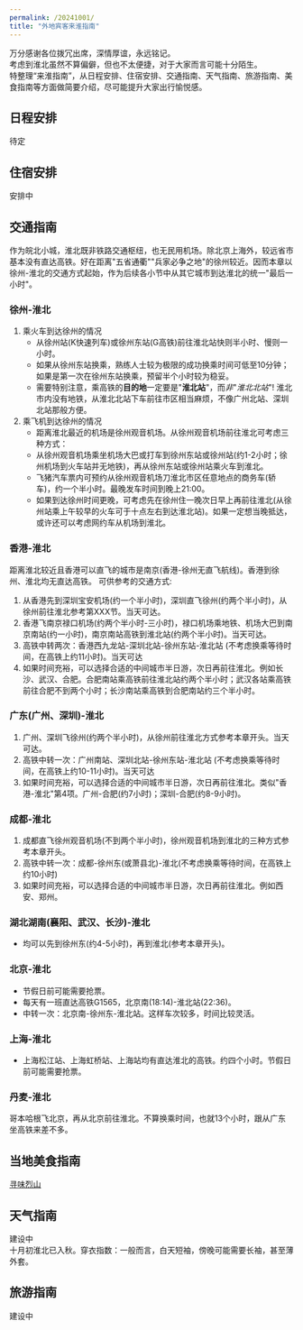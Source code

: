 ```yaml
---
permalink: /20241001/
title: "外地宾客来淮指南"
---
```


万分感谢各位拨冗出席，深情厚谊，永远铭记。    
考虑到淮北虽然不算偏僻，但也不太便捷，对于大家而言可能十分陌生。    
特整理“来淮指南”，从日程安排、住宿安排、交通指南、天气指南、旅游指南、美食指南等方面做简要介绍，尽可能提升大家出行愉悦感。


## 日程安排
待定

## 住宿安排
安排中

## 交通指南
作为皖北小城，淮北既非铁路交通枢纽，也无民用机场。除北京上海外，较远省市基本没有直达高铁。好在距离"五省通衢""兵家必争之地"的徐州较近。因而本章以徐州-淮北的交通方式起始，作为后续各小节中从其它城市到达淮北的统一"最后一小时"。

### 徐州-淮北
1. 乘火车到达徐州的情况    
    - 从徐州站(K快速列车)或徐州东站(G高铁)前往淮北站快则半小时、慢则一小时。    
    - 如果从徐州东站换乘，熟练人士较为极限的成功换乘时间可低至10分钟；如果是第一次在徐州东站换乘，预留半个小时较为稳妥。    
    - 需要特别注意，乘高铁的**目的地**一定要是"**淮北站**"，而*非*"*淮北北站*"! 淮北市内没有地铁，从淮北北站下车前往市区相当麻烦，不像广州北站、深圳北站那般方便。    
2. 乘飞机到达徐州的情况    
    - 距离淮北最近的机场是徐州观音机场。从徐州观音机场前往淮北可考虑三种方式：
    - 从徐州观音机场乘坐机场大巴或打车到徐州东站或徐州站(约1-2小时；徐州机场到火车站并无地铁)，再从徐州东站或徐州站乘火车到淮北。
    - 飞猪汽车票内可预约从徐州观音机场刀淮北市区任意地点的商务车(轿车)，约一个半小时。最晚发车时间到晚上21:00。
    - 如果到达徐州时间更晚，可考虑先在徐州住一晚次日早上再前往淮北(从徐州站乘上午较早的火车可于十点左右到达淮北站)。如果一定想当晚抵达，或许还可以考虑网约车从机场到淮北。

### 香港-淮北
距离淮北较近且香港可以直飞的城市是南京(香港-徐州无直飞航线)。香港到徐州、淮北均无直达高铁。
可供参考的交通方式:
1. 从香港先到深圳宝安机场(约一个半小时)，深圳直飞徐州(约两个半小时)，从徐州前往淮北参考第XXX节。当天可达。
2. 香港飞南京禄口机场(约两个半小时-三小时)，禄口机场乘地铁、机场大巴到南京南站(约一小时)，南京南站高铁到淮北站(约两个半小时)。当天可达。
3. 高铁中转两次：香港西九龙站-深圳北站-徐州东站-淮北站 (不考虑换乘等待时间，在高铁上约11小时)。当天可达
4. 如果时间充裕，可以选择合适的中间城市半日游，次日再前往淮北。例如长沙、武汉、合肥。合肥南站乘高铁前往淮北站约两个半小时；武汉各站乘高铁前往合肥不到两个小时；长沙南站乘高铁到合肥南站约三个半小时。

### 广东(广州、深圳)-淮北
1. 广州、深圳飞徐州(约两个半小时)，从徐州前往淮北方式参考本章开头。当天可达。
2. 高铁中转一次：广州南站、深圳北站-徐州东站-淮北站 (不考虑换乘等待时间，在高铁上约10-11小时)。当天可达
3. 如果时间充裕，可以选择合适的中间城市半日游，次日再前往淮北。类似"香港-淮北"第4项。广州-合肥(约7小时)；深圳-合肥(约8-9小时)。

### 成都-淮北
1. 成都直飞徐州观音机场(不到两个半小时)，徐州观音机场到淮北的三种方式参考本章开头。
2. 高铁中转一次：成都-徐州东(或萧县北)-淮北(不考虑换乘等待时间，在高铁上约10小时)
3. 如果时间充裕，可以选择合适的中间城市半日游，次日再前往淮北。例如西安、郑州。

### 湖北湖南(襄阳、武汉、长沙)-淮北
- 均可以先到徐州东(约4-5小时)，再到淮北(参考本章开头)。

### 北京-淮北
- 节假日前可能需要抢票。
- 每天有一班直达高铁G1565，北京南(18:14)-淮北站(22:36)。
- 中转一次：北京南-徐州东-淮北站。这样车次较多，时间比较灵活。

### 上海-淮北
- 上海松江站、上海虹桥站、上海站均有直达淮北的高铁。约四个小时。节假日前可能需要抢票。

### 丹麦-淮北
哥本哈根飞北京，再从北京前往淮北。不算换乘时间，也就13个小时，跟从广东坐高铁来差不多。

## 当地美食指南
[寻味烈山](https://github.com/Ren-Mingyang/Ren-Mingyang.github.io/blob/master/images/666.pdf)

## 天气指南
建设中    
十月初淮北已入秋。穿衣指数：一般而言，白天短袖，傍晚可能需要长袖，甚至薄外套。

## 旅游指南
建设中



